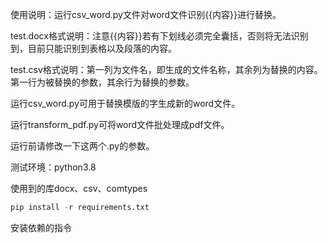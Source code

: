 使用说明：运行csv_word.py文件对word文件识别{{内容}}进行替换。

test.docx格式说明：注意{{内容}}若有下划线必须完全囊括，否则将无法识别到，目前只能识别到表格以及段落的内容。

test.csv格式说明：第一列为文件名，即生成的文件名称，其余列为替换的内容。第一行为被替换的参数，其余行为替换的参数。

运行csv_word.py可用于替换模版的字生成新的word文件。

运行transform_pdf.py可将word文件批处理成pdf文件。

运行前请修改一下这两个.py的参数。

测试环境：python3.8

使用到的库docx、csv、comtypes

```python
pip install -r requirements.txt
```

安装依赖的指令
